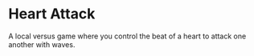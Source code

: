 # Heart Attack

A local versus game where you control the beat of a heart to attack one another with waves.
